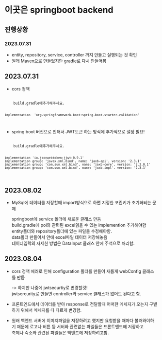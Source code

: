 # 이곳은 springboot backend
## 진행상황
### 2023.07.31 
- entity, repository, service, controller 까지 만들고 실행되는 것 확인
- 원래 Maven으로 만들었지만 gradle로 다시 만들어봄
  
## 2023.07.31
- cors 정책 

<code>
    build.gradle에추가해주세요.


    implementation  'org.springframework.boot:spring-boot-starter-validation'
</code>


- spring boot 버전으로 인해서 JWT토큰 하는 방식에 추가적으로 설정 필요! 


<code>
    build.gradle에추가해주세요.

    implementation 'io.jsonwebtoken:jjwt:0.9.1'   
    implementation group: 'javax.xml.bind', name: 'jaxb-api', version: '2.3.1'
    implementation group: 'com.sun.xml.bind', name: 'jaxb-core', version: '2.3.0.1'
    implementation group: 'com.sun.xml.bind', name: 'jaxb-impl', version: '2.3.1'
</code>  

## 2023.08.02
- MySql에 데이터를 저장할때 import방식으로 하면 지정한 포린키가 초기화되는 문제

    springboot에 service 폴더에 새로운 클래스 만듬<br>
    build.gradle에 poi와 관련된 excel읽을 수 있는 implemention 추가해야함<br>
    entity폴더와 repository폴더에 있는 파일들 수정해야함.<br>
    data폴더 만들어서 안에 excel파일 데이터 저장해놓음<br>
    데이터입력의 자세한 방법은 DataInput 클래스 안에 주석으로 처리함.

## 2023.08.04
- cors 정책 에러로 인해 configuration 폴더를 만들어 새롭게 webConfig 클래스를 만듬
    
    -> 하지만 나중에 jwtsecurtiy로 변경할것!<br>
    jwtsercurity로 만들면 controller와 service 클래스가 없어도 된다고 함.

- 프론트엔드에서 데이터를 받아 response로 전달할때 어떠한 메세지가 오는지 구별하기 위해서 메세지를 다 다르게 변경함.
- 원래 백앤드 서버에 이미지파일을 저장하려고 했지만 요청받을 때마다 불러와야하기 때문에 
        로고나 버튼 등 서버와 관련없는 파일들은 프론트엔드에 저장하고 <br>
        축제나 숙소와 관련된 파일들은 백앤드에 저장하려고함.